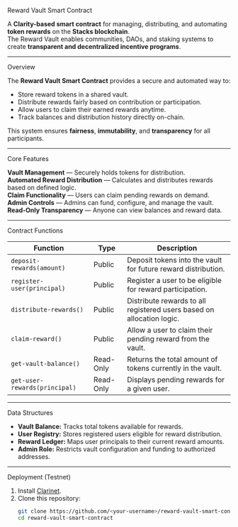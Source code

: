 Reward Vault Smart Contract

A **Clarity-based smart contract** for managing, distributing, and automating **token rewards** on the **Stacks blockchain**.  
The Reward Vault enables communities, DAOs, and staking systems to create **transparent and decentralized incentive programs**.

---

Overview

The **Reward Vault Smart Contract** provides a secure and automated way to:
- Store reward tokens in a shared vault.
- Distribute rewards fairly based on contribution or participation.
- Allow users to claim their earned rewards anytime.
- Track balances and distribution history directly on-chain.

This system ensures **fairness**, **immutability**, and **transparency** for all participants.

---

Core Features

**Vault Management** — Securely holds tokens for distribution.  
**Automated Reward Distribution** — Calculates and distributes rewards based on defined logic.  
**Claim Functionality** — Users can claim pending rewards on demand.  
**Admin Controls** — Admins can fund, configure, and manage the vault.  
**Read-Only Transparency** — Anyone can view balances and reward data.

---

Contract Functions

| Function | Type | Description |
|-----------|------|-------------|
| `deposit-rewards(amount)` | Public | Deposit tokens into the vault for future reward distribution. |
| `register-user(principal)` | Public | Register a user to be eligible for reward participation. |
| `distribute-rewards()` | Public | Distribute rewards to all registered users based on allocation logic. |
| `claim-reward()` | Public | Allow a user to claim their pending reward from the vault. |
| `get-vault-balance()` | Read-Only | Returns the total amount of tokens currently in the vault. |
| `get-user-rewards(principal)` | Read-Only | Displays pending rewards for a given user. |

---

Data Structures

- **Vault Balance:** Tracks total tokens available for rewards.  
- **User Registry:** Stores registered users eligible for reward distribution.  
- **Reward Ledger:** Maps user principals to their current reward amounts.  
- **Admin Role:** Restricts vault configuration and funding to authorized addresses.

---

Deployment (Testnet)

1. Install [Clarinet](https://docs.hiro.so/clarinet/getting-started).  
2. Clone this repository:
   ```bash
   git clone https://github.com/<your-username>/reward-vault-smart-contract.git
   cd reward-vault-smart-contract
